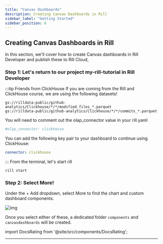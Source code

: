 ```yaml
---
title: "Canvas Dashboards"
description: Creating Canvas Dashboards in Rill
sidebar_label: "Getting Started"
sidebar_position: 6
---
```


## Creating Canvas Dashboards in Rill 

In this section, we'll cover how to create Canvas dashboards in Rill Developer and publish these to Rill Cloud,


### Step 1: Let's return to our project my-rill-tutorial in Rill Developer

:::tip Friends from ClickHouse
If you are coming from the Rill and ClickHouse course, we are using the following datasets!

```
gs://rilldata-public/github-analytics/Clickhouse/*/*/modified_files_*.parquet
gs://rilldata-public/github-analytics/Clickhouse/*/*/commits_*.parquet
```
You will need to comment out the olap_connector value in your rill.yaml
```yaml
#olap_connector: clickhouse
```
You can add the following key pair to your dashboard to continue using ClickHouse:
```yaml
connector: clickhouse
```
:::
From the terminal, let's start rill

```
rill start 
```

### Step 2: Select More! 

Under the + Add dropdown, select More to find the chart and custom dashboard components.

![img](/img/tutorials/301/add-custom-dashboard.png)

Once you select either of these, a dedicated folder `components` and `canvasdashboards` will be created.

import DocsRating from '@site/src/components/DocsRating';

---
<DocsRating />